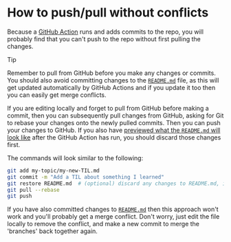 # How to push/pull without conflicts

Because a [GitHub Action](/.github/workflows/build.yml) runs and adds commits to the repo, you will probably find that you can't push to the repo without first pulling the changes.

> [!TIP]  
> Remember to pull from GitHub before you make any changes or commits. You should also avoid committing changes to the [`README.md`](/README.md) file, as this will get updated automatically by GitHub Actions and if you update it too then you can easily get merge conflicts.

If you are editing locally and forget to pull from GitHub before making a commit, then you can subsequently pull changes from GitHub, asking for Git to rebase your changes onto the newly pulled commits. Then you can push your changes to GitHub. If you also have [previewed what the `README.md` will look like](preview-README.md) after the GitHub Action has run, you should discard those changes first.

The commands will look similar to the following:

```bash
git add my-topic/my-new-TIL.md
git commit -m "Add a TIL about something I learned"
git restore README.md  # (optional) discard any changes to README.md, if you have changed it
git pull --rebase
git push
```

If you have also committed changes to [`README.md`](/README.md) then this approach won't work and you'll probably get a merge conflict. Don't worry, just edit the file locally to remove the conflict, and make a new commit to merge the 'branches' back together again.
